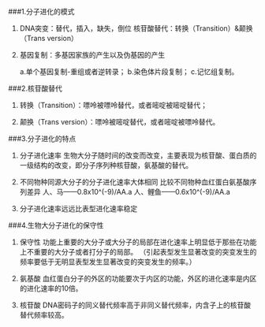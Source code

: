 ###1.分子进化的模式

1. DNA突变：替代，插入，缺失，倒位
核苷酸替代：转换（Transition）&颠换（Trans version）

2. 基因复制：多基因家族的产生以及伪基因的产生

    a.单个基因复制-重组或者逆转录；
    b.染色体片段复制；
    c.记忆组复制。
    
###2.核苷酸替代

1. 转换（Transition）：嘌呤被嘌呤替代，或者嘧啶被嘧啶替代；

2. 颠换（Trans version）：嘌呤被嘧啶替代，或者嘧啶被嘌呤替代。

###3.分子进化的特点
1. 分子进化速率
生物大分子随时间的改变而改变，主要表现为核苷酸、蛋白质的一级结构的改变，即分子序列种核苷酸，氨基酸的替代。

2. 不同物种同源大分子的分子进化速率大体相同
比较不同物种血红蛋白氨基酸序列差异
人、马——0.8x10^(-9)/AA.a
人、鲤鱼——0.6x10^(-9)/AA.a

3. 分子进化速率远远比表型进化速率稳定

###4.生物大分子进化的保守性
1. 保守性
功能上重要的大分子或大分子的局部在进化速率上明显低于那些在功能上不重要的大分子或者打分子的局部。
（引起表型发生显著改变的突变发生的频率要低于无明显表型发生显著改变的突变发生的频率。）

2. 氨基酸
血红蛋白分子的外区的功能要次于内区的功能，外区的进化速率是内区的进化速率的10倍。

3. 核苷酸
DNA密码子的同义替代频率高于非同义替代频率，内含子上的核苷酸替代频率较高。

